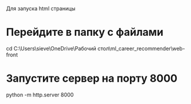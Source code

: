 Для запуска html страницы

# Перейдите в папку с файлами
cd C:\Users\sieve\OneDrive\Рабочий стол\ml_career_recommender\web-front

# Запустите сервер на порту 8000
python -m http.server 8000
